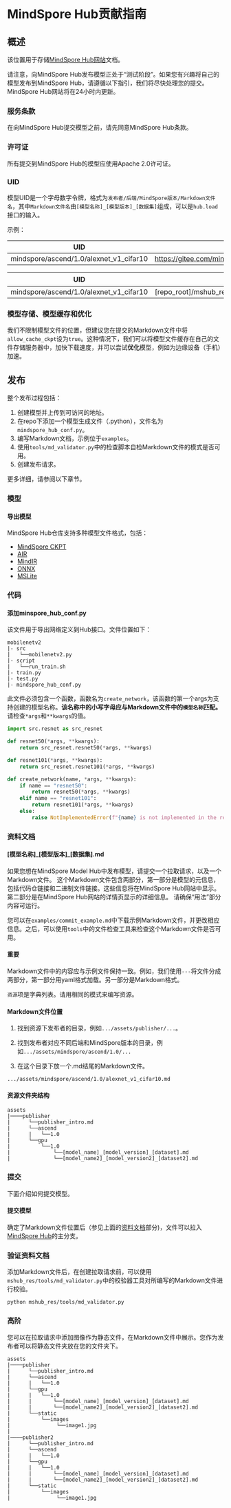 # MindSpore Hub贡献指南

## 概述

该位置用于存储[MindSpore Hub网站](http://www.mindspore.cn)文档。

请注意，向MindSpore Hub发布模型正处于“测试阶段”。如果您有兴趣将自己的模型发布到MindSpore Hub，请遵循以下指引，我们将尽快处理您的提交。
MindSpore Hub网站将在24小时内更新。

### 服务条款

在向MindSpore Hub提交模型之前，请先同意MindSpore Hub条款。

### 许可证

所有提交到MindSpore Hub的模型应使用Apache 2.0许可证。

### UID

模型UID是一个字母数字令牌，格式为``发布者/后端/MindSpore版本/Markdown文件名``，其中``Markdown文件名``由``[模型名称]_[模型版本]_[数据集]``组成，可以是``hub.load``接口的输入。

示例：

| UID | URL |
| ------ | --- |
| mindspore/ascend/1.0/alexnet_v1_cifar10 | https://gitee.com/mindspore/hub/blob/master/mshub_res/assets/mindspore/ascend/1.0/alexnet_v1_cifar10.md |

| UID | 代码仓路径 |
| --- | ---      |
|mindspore/ascend/1.0/alexnet_v1_cifar10 | [repo_root]/mshub_res/assets/mindspore/ascend/1.0/alexnet_v1_cifar10.md |

### 模型存储、模型缓存和优化

我们不限制模型文件的位置，但建议您在提交的Markdown文件中将`allow_cache_ckpt`设为`true`。这种情况下，我们可以将模型文件缓存在自己的文件存储服务器中，加快下载速度，并可以尝试**优化**模型，例如为边缘设备（手机）加速。

## 发布

整个发布过程包括：

1. 创建模型并上传到可访问的地址。
2. 在repo下添加一个模型生成文件（.python），文件名为``mindspore_hub_conf.py``。
3. 编写Markdown文档，示例位于``examples``。
4. 使用``tools/md_validator.py``中的检查脚本自检Markdown文件的模式是否可用。
5. 创建发布请求。

更多详细，请参阅以下章节。

### 模型

#### 导出模型

MindSpore Hub仓库支持多种模型文件格式，包括：

* [MindSpore CKPT](https://www.mindspore.cn/docs/api/zh-CN/master/api_python/mindspore.train.html#mindspore.train.serialization.save_checkpoint)
* [AIR](https://www.mindspore.cn/docs/api/zh-CN/master/api_python/mindspore.train.html#mindspore.train.serialization.export)
* [MindIR](https://www.mindspore.cn/docs/api/zh-CN/master/api_python/mindspore.train.html#mindspore.train.serialization.export)
* [ONNX](https://www.mindspore.cn/docs/api/zh-CN/master/api_python/mindspore.train.html#mindspore.train.serialization.export)
* [MSLite](https://www.mindspore.cn/lite/docs/zh-CN/master/use/converter_tool.html)

### 代码

#### 添加minspore_hub_conf.py

该文件用于导出网络定义到Hub接口。文件位置如下：

```shell script
mobilenetv2
|- src
|   └──mobilenetv2.py
|- script
|   └──run_train.sh
|- train.py
|- test.py
|- mindspore_hub_conf.py
```

此文件必须包含一个函数，函数名为``create_network``，该函数的第一个args为支持创建的模型名称。**该名称中的小写字母应与Markdown文件中的``模型名称``匹配。**
请检查`*args`和``**kwargs``的值。

```python
import src.resnet as src_resnet

def resnet50(*args, **kwargs):
    return src_resnet.resnet50(*args, **kwargs)

def resnet101(*args, **kwargs):
    return src_resnet.resnet101(*args, **kwargs)

def create_network(name, *args, **kwargs):
    if name == "resnet50":
        return resnet50(*args, **kwargs)
    elif name == "resnet101":
        return resnet101(*args, **kwargs)
    else:
        raise NotImplementedError(f"{name} is not implemented in the repo")
```

### 资料文档

#### [模型名称]\_[模型版本]\_[数据集].md

如果您想在MindSpore Model Hub中发布模型，请提交一个拉取请求，以及一个Markdown文件。
这个Markdown文件包含两部分，第一部分是模型的元信息，包括代码仓链接和二进制文件链接。这些信息将在MindSpore Hub网站中显示。第二部分是在MindSpore Hub网站的详情页显示的详细信息。
请确保“用法”部分内容可运行。

您可以在``examples/commit_example.md``中下载示例Markdown文件，并更改相应信息。之后，可以使用``tools``中的文件检查工具来检查这个Markdown文件是否可用。

#### **重要**

Markdown文件中的内容应与示例文件保持一致。例如，我们使用``---``将文件分成两部分，第一部分用yaml格式加载。另一部分是Markdown格式。

``资源``项是字典列表。请用相同的模式来编写资源。

#### Markdown文件位置

1. 找到资源下发布者的目录，例如`.../assets/publisher/...`。

2. 找到发布者对应不同后端和MindSpore版本的目录，例如`.../assets/mindspore/ascend/1.0/...`

3. 在这个目录下放一个.md结尾的Markdown文件。

``.../assets/mindspore/ascend/1.0/alexnet_v1_cifar10.md``

#### 资源文件夹结构

```shell
assets
|────publisher
|      └──publisher_intro.md
|      └──ascend
|      |   └──1.0
|      └──gpu
|          └──1.0
|              └──[model_name]_[model_version]_[dataset].md
|              └──[model_name2]_[model_version2]_[dataset2].md
```

### 提交

下面介绍如何提交模型。

#### 提交模型

确定了Markdown文件位置后（参见上面的[资料文档](#资料文档)部分)，文件可以拉入[MindSpore Hub](https://gitee.com/mindspore/hub)的主分支。

### 验证资料文档

添加Markdown文件后，在创建拉取请求前，可以使用``mshub_res/tools/md_validator.py``中的校验器工具对所编写的Markdown文件进行校验。

```shell script
python mshub_res/tools/md_validator.py
```

### 高阶

您可以在拉取请求中添加图像作为静态文件，在Markdown文件中展示。您作为发布者可以将静态文件夹放在您的文件夹下。

```shell script
assets
|────publisher
|      └──publisher_intro.md
|      └──ascend
|      |   └──1.0
|      └──gpu
|      |   └──1.0
|      |       └──[model_name]_[model_version]_[dataset].md
|      |       └──[model_name2]_[model_version2]_[dataset2].md
|      └──static
|          └──images
|               └──image1.jpg
|
|────publisher2
|      └──publisher_intro.md
|      └──ascend
|      |   └──1.0
|      └──gpu
|      |   └──1.0
|      |       └──[model_name]_[model_version]_[dataset].md
|      |       └──[model_name2]_[model_version2]_[dataset2].md
|      └──static
|          └──images
|               └──image1.jpg
```
